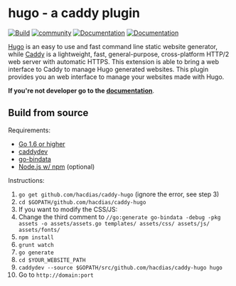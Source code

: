# hugo - a caddy plugin

[![Build](https://img.shields.io/travis/hacdias/caddy-hugo.svg?style=flat-square)](https://travis-ci.org/hacdias/caddy-hugo)
[![community](https://img.shields.io/badge/community-forum-ff69b4.svg?style=flat-square)](https://forum.caddyserver.com)
[![Documentation](https://img.shields.io/badge/caddy-doc-F06292.svg?style=flat-square)](https://caddyserver.com/docs/hugo)
[![Documentation](https://img.shields.io/badge/godoc-reference-blue.svg?style=flat-square)](http://godoc.org/github.com/hacdias/caddy-hugo)

[Hugo](http://gohugo.io/) is an easy to use and fast command line static website generator, while [Caddy](http://caddyserver.com) is a lightweight, fast, general-purpose, cross-platform HTTP/2 web server with automatic HTTPS. This extension is able to bring a web interface to Caddy to manage Hugo generated websites. This plugin provides you an web interface to manage your websites made with Hugo.

**If you're not developer go to the [documentation](https://caddyserver.com/docs/hugo)**.

## Build from source

Requirements:

+ [Go 1.6 or higher][1]
+ [caddydev][2]
+ [go-bindata][3]
+ [Node.js w/ npm][4] (optional)

Instructions:

1. ```go get github.com/hacdias/caddy-hugo``` (ignore the error, see step 3)
2. ```cd $GOPATH/github.com/hacdias/caddy-hugo```
  1. If you want to modify the CSS/JS:
  2. Change the third comment to  ```//go:generate go-bindata -debug -pkg assets -o assets/assets.go templates/ assets/css/ assets/js/ assets/fonts/```
  3. ```npm install```
  4. ```grunt watch```
3. ```go generate```
4. ```cd $YOUR_WEBSITE_PATH```
5. ```caddydev --source $GOPATH/src/github.com/hacdias/caddy-hugo hugo```
6. Go to ```http://domain:port```

[1]: https://golang.org/dl/
[2]: https://github.com/caddyserver/caddydev
[3]: https://github.com/jteeuwen/go-bindata
[4]: https://nodejs.org
